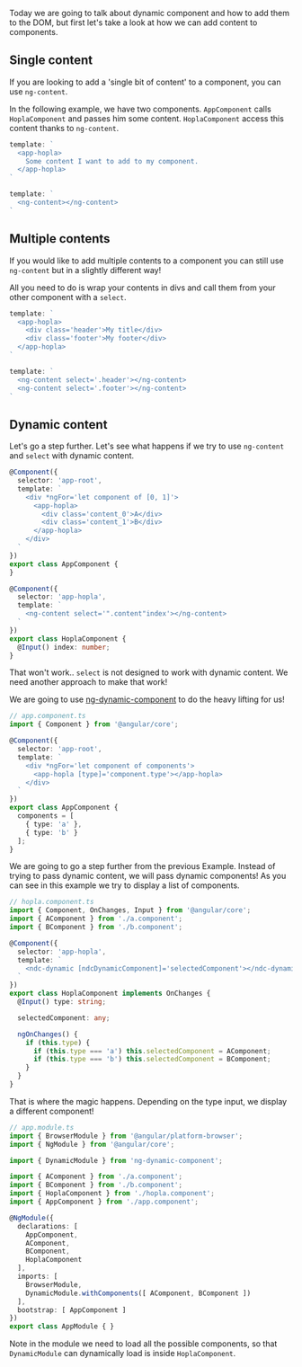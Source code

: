 Today we are going to talk about dynamic component and how to add them to the DOM, but first let's take a look at how we can add content to components.

## Single content

If you are looking to add a 'single bit of content' to a component, you can use `ng-content`.

In the following example, we have two components. `AppComponent` calls `HoplaComponent` and passes him some content. `HoplaComponent` access this content thanks to `ng-content`.

``` typescript
template: `
  <app-hopla>
    Some content I want to add to my component.
  </app-hopla>
`
```

``` typescript
template: `
  <ng-content></ng-content>
`
```

## Multiple contents

If you would like to add multiple contents to a component you can still use `ng-content` but in a slightly different way!

All you need to do is wrap your contents in divs and call them from your other component with a `select`.

``` typescript
template: `
  <app-hopla>
    <div class='header'>My title</div>
    <div class='footer'>My footer</div>
  </app-hopla>
`
```

``` typescript
template: `
  <ng-content select='.header'></ng-content>
  <ng-content select='.footer'></ng-content>
`
```

## Dynamic content
Let's go a step further. Let's see what happens if we try to use `ng-content` and `select` with dynamic content.

``` typescript
@Component({
  selector: 'app-root',
  template: `
    <div *ngFor='let component of [0, 1]'>
      <app-hopla>
        <div class='content_0'>A</div>
        <div class='content_1'>B</div>
      </app-hopla>
    </div>
  `
})
export class AppComponent {
}
```

``` typescript
@Component({
  selector: 'app-hopla',
  template: `
    <ng-content select='".content"index'></ng-content>
  `
})
export class HoplaComponent {
  @Input() index: number;
}
```

That won't work.. `select` is not designed to work with dynamic content. We need another approach to make that work!

We are going to use [ng-dynamic-component](https://github.com/gund/ng-dynamic-component) to do the heavy lifting for us!

``` typescript
// app.component.ts
import { Component } from '@angular/core';

@Component({
  selector: 'app-root',
  template: `
    <div *ngFor='let component of components'>
      <app-hopla [type]='component.type'></app-hopla>
    </div>
  `
})
export class AppComponent {
  components = [
    { type: 'a' },
    { type: 'b' }
  ];
}
```

We are going to go a step further from the previous Example. Instead of trying to pass dynamic content, we will pass dynamic components! As you can see in this example we try to display a list of components.

``` typescript
// hopla.component.ts
import { Component, OnChanges, Input } from '@angular/core';
import { AComponent } from './a.component';
import { BComponent } from './b.component';

@Component({
  selector: 'app-hopla',
  template: `
    <ndc-dynamic [ndcDynamicComponent]='selectedComponent'></ndc-dynamic>
  `
})
export class HoplaComponent implements OnChanges {
  @Input() type: string;

  selectedComponent: any;

  ngOnChanges() {
    if (this.type) {
      if (this.type === 'a') this.selectedComponent = AComponent;
      if (this.type === 'b') this.selectedComponent = BComponent;
    }
  }
}
```

That is where the magic happens. Depending on the type input, we display a different component!


``` typescript
// app.module.ts
import { BrowserModule } from '@angular/platform-browser';
import { NgModule } from '@angular/core';

import { DynamicModule } from 'ng-dynamic-component';

import { AComponent } from './a.component';
import { BComponent } from './b.component';
import { HoplaComponent } from './hopla.component';
import { AppComponent } from './app.component';

@NgModule({
  declarations: [
    AppComponent,
    AComponent,
    BComponent,
    HoplaComponent
  ],
  imports: [
    BrowserModule,
    DynamicModule.withComponents([ AComponent, BComponent ])
  ],
  bootstrap: [ AppComponent ]
})
export class AppModule { }
```

Note in the module we need to load all the possible components, so that `DynamicModule` can dynamically load is inside `HoplaComponent`.
